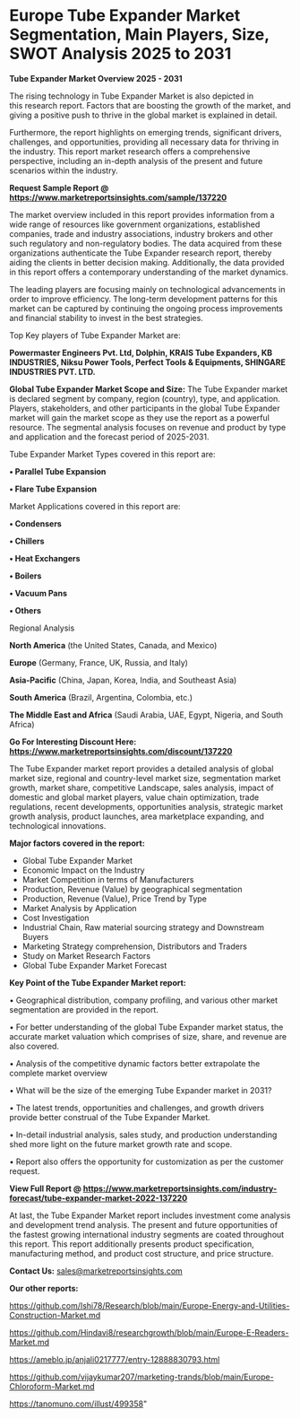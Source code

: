# Europe Tube Expander Market Segmentation, Main Players, Size, SWOT Analysis 2025 to 2031

<Strong> Tube Expander Market Overview 2025 - 2031</strong>

The rising technology in Tube Expander Market is also depicted in this research report. Factors that are boosting the growth of the market, and giving a positive push to thrive in the global market is explained in detail.

Furthermore, the report highlights on emerging trends, significant drivers, challenges, and opportunities, providing all necessary data for thriving in the industry. This report market research offers a comprehensive perspective, including an in-depth analysis of the present and future scenarios within the industry.

<strong>Request Sample Report @ <a href=https://www.marketreportsinsights.com/sample/137220>https://www.marketreportsinsights.com/sample/137220</a></strong>

The market overview included in this report provides information from a wide range of resources like government organizations, established companies, trade and industry associations, industry brokers and other such regulatory and non-regulatory bodies. The data acquired from these organizations authenticate the Tube Expander research report, thereby aiding the clients in better decision making. Additionally, the data provided in this report offers a contemporary understanding of the market dynamics.

The leading players are focusing mainly on technological advancements in order to improve efficiency. The long-term development patterns for this market can be captured by continuing the ongoing process improvements and financial stability to invest in the best strategies.

Top Key players of Tube Expander Market are:

<strong>Powermaster Engineers Pvt. Ltd, Dolphin, KRAIS Tube Expanders, KB INDUSTRIES, Niksu Power Tools, Perfect Tools & Equipments, SHINGARE INDUSTRIES PVT. LTD.</strong>

<strong><b>Global Tube Expander Market Scope and Size:</b></strong>
The Tube Expander market is declared segment by company, region (country), type, and application. Players, stakeholders, and other participants in the global Tube Expander market will gain the market scope as they use the report as a powerful resource. The segmental analysis focuses on revenue and product by type and application and the forecast period of 2025-2031.

Tube Expander Market Types covered in this report are:

<strong>• Parallel Tube Expansion

• Flare Tube Expansion</strong>

Market Applications covered in this report are:

<strong>• Condensers

• Chillers

• Heat Exchangers

• Boilers

• Vacuum Pans

• Others</strong> 

Regional Analysis

<strong>North America</strong> (the United States, Canada, and Mexico)

<strong>Europe</strong> (Germany, France, UK, Russia, and Italy)

<strong>Asia-Pacific</strong> (China, Japan, Korea, India, and Southeast Asia)

<strong>South America</strong> (Brazil, Argentina, Colombia, etc.)

<strong>The Middle East and Africa</strong> (Saudi Arabia, UAE, Egypt, Nigeria, and South Africa)

<strong>Go For Interesting Discount Here: <a href=https://www.marketreportsinsights.com/discount/137220>https://www.marketreportsinsights.com/discount/137220</a></strong>

The Tube Expander market report provides a detailed analysis of global market size, regional and country-level market size, segmentation market growth, market share, competitive Landscape, sales analysis, impact of domestic and global market players, value chain optimization, trade regulations, recent developments, opportunities analysis, strategic market growth analysis, product launches, area marketplace expanding, and technological innovations.

<strong><b>Major factors covered in the report:</b></strong>
<ul>
  <li>Global Tube Expander Market </li>
  <li>Economic Impact on the Industry</li>
  <li>Market Competition in terms of Manufacturers</li>
  <li>Production, Revenue (Value) by geographical segmentation</li>
  <li>Production, Revenue (Value), Price Trend by Type</li>
  <li>Market Analysis by Application</li>
  <li>Cost Investigation</li>
  <li>Industrial Chain, Raw material sourcing strategy and Downstream Buyers</li>
  <li>Marketing Strategy comprehension, Distributors and Traders</li>
  <li>Study on Market Research Factors</li>
  <li>Global Tube Expander Market Forecast</li>
</ul>

<strong><b>Key Point of the Tube Expander Market report:</b></strong>

• Geographical distribution, company profiling, and various other market segmentation are provided in the report.

• For better understanding of the global Tube Expander market status, the accurate market valuation which comprises of size, share, and revenue are also covered.

• Analysis of the competitive dynamic factors better extrapolate the complete market overview

• What will be the size of the emerging Tube Expander market in 2031?

• The latest trends, opportunities and challenges, and growth drivers provide better construal of the Tube Expander Market.

• In-detail industrial analysis, sales study, and production understanding shed more light on the future market growth rate and scope.

• Report also offers the opportunity for customization as per the customer request.

<strong><b>View Full Report @ <a href=https://www.marketreportsinsights.com/industry-forecast/tube-expander-market-2022-137220>https://www.marketreportsinsights.com/industry-forecast/tube-expander-market-2022-137220</a></b></strong>


At last, the Tube Expander Market report includes investment come analysis and development trend analysis. The present and future opportunities of the fastest growing international industry segments are coated throughout this report. This report additionally presents product specification, manufacturing method, and product cost structure, and price structure.

<strong>Contact Us:</strong>
sales@marketreportsinsights.com

<strong>Our other reports:</strong>

<a href=https://github.com/Ishi78/Research/blob/main/Europe-Energy-and-Utilities-Construction-Market.md>https://github.com/Ishi78/Research/blob/main/Europe-Energy-and-Utilities-Construction-Market.md</a>

<a href=https://github.com/Hindavi8/researchgrowth/blob/main/Europe-E-Readers-Market.md>https://github.com/Hindavi8/researchgrowth/blob/main/Europe-E-Readers-Market.md</a>

<a href=https://ameblo.jp/anjali0217777/entry-12888830793.html>https://ameblo.jp/anjali0217777/entry-12888830793.html</a>

<a href=https://github.com/vijaykumar207/marketing-trands/blob/main/Europe-Chloroform-Market.md>https://github.com/vijaykumar207/marketing-trands/blob/main/Europe-Chloroform-Market.md</a>

<a href=https://tanomuno.com/illust/499358>https://tanomuno.com/illust/499358</a>"
